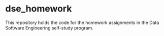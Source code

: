 # dse_homework
This repository holds the code for the homework assignments in the Data Software Engineering self-study program.

